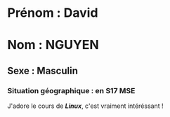 

# Prénom : David
# Nom : NGUYEN
## Sexe : Masculin
### Situation géographique : en S17 MSE

J'adore le cours de ***Linux***, c'est vraiment intéréssant ! 

